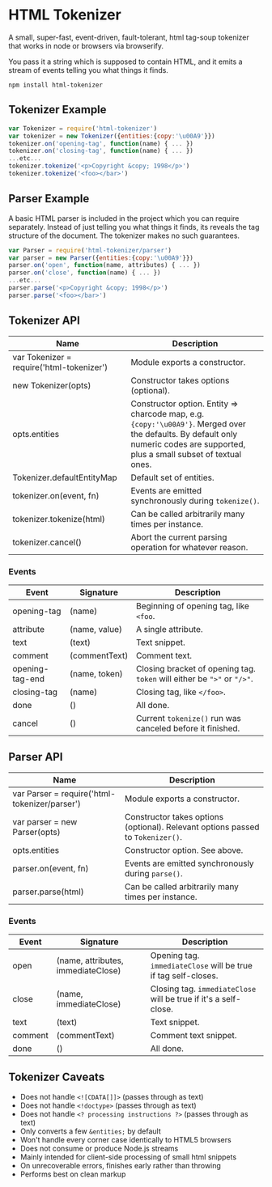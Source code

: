 # HTML Tokenizer

A small, super-fast, event-driven, fault-tolerant, html tag-soup tokenizer that works in node or browsers via browserify.

You pass it a string which is supposed to contain HTML, and it emits a stream of events telling you what things it finds.

```
npm install html-tokenizer
```

## Tokenizer Example

```js
var Tokenizer = require('html-tokenizer')
var tokenizer = new Tokenizer({entities:{copy:'\u00A9'}})
tokenizer.on('opening-tag', function(name) { ... })
tokenizer.on('closing-tag', function(name) { ... })
...etc...
tokenizer.tokenize('<p>Copyright &copy; 1998</p>')
tokenizer.tokenize('<foo></bar>')
```

## Parser Example

A basic HTML parser is included in the project which you can require separately.
Instead of just telling you what things it finds, its reveals the tag structure of the document.
The tokenizer makes no such guarantees.

```js
var Parser = require('html-tokenizer/parser')
var parser = new Parser({entities:{copy:'\u00A9'}})
parser.on('open', function(name, attributes) { ... })
parser.on('close', function(name) { ... })
...etc...
parser.parse('<p>Copyright &copy; 1998</p>')
parser.parse('<foo></bar>')
```

## Tokenizer API

Name | Description
---- | -----------
var Tokenizer = require('html-tokenizer') | Module exports a constructor.
new Tokenizer(opts) | Constructor takes options (optional).
opts.entities | Constructor option. Entity => charcode map, e.g. `{copy:'\u00A9'}`. Merged over the defaults. By default only numeric codes are supported, plus a small subset of textual ones.
Tokenizer.defaultEntityMap | Default set of entities.
tokenizer.on(event, fn) | Events are emitted synchronously during `tokenize()`.
tokenizer.tokenize(html) | Can be called arbitrarily many times per instance.
tokenizer.cancel() | Abort the current parsing operation for whatever reason.

### Events

Event | Signature | Description
----- | --------- | -----------
opening-tag | (name) | Beginning of opening tag, like `<foo`.
attribute | (name, value) | A single attribute.
text | (text) | Text snippet.
comment | (commentText) | Comment text.
opening-tag-end | (name, token) | Closing bracket of opening tag. `token` will either be `">"` or `"/>"`.
closing-tag | (name) | Closing tag, like `</foo>`.
done | () | All done.
cancel | () | Current `tokenize()` run was canceled before it finished.

## Parser API

Name | Description
---- | -----------
var Parser = require('html-tokenizer/parser') | Module exports a constructor.
var parser = new Parser(opts) | Constructor takes options (optional). Relevant options passed to `Tokenizer()`.
opts.entities | Constructor option. See above.
parser.on(event, fn) | Events are emitted synchronously during `parse()`.
parser.parse(html) | Can be called arbitrarily many times per instance.

### Events

Event | Signature | Description
----- | --------- | -----------
open | (name, attributes, immediateClose) | Opening tag. `immediateClose` will be true if tag self-closes.
close | (name, immediateClose) | Closing tag. `immediateClose` will be true if it's a self-close.
text | (text) | Text snippet.
comment | (commentText) | Comment text snippet.
done | () | All done.

## Tokenizer Caveats

 * Does not handle `<![CDATA[]]>` (passes through as text)
 * Does not handle `<!doctype>` (passes through as text)
 * Does not handle `<? processing instructions ?>` (passes through as text)
 * Only converts a few `&entities;` by default
 * Won't handle every corner case identically to HTML5 browsers
 * Does not consume or produce Node.js streams
 * Mainly intended for client-side processing of small html snippets
 * On unrecoverable errors, finishes early rather than throwing
 * Performs best on clean markup
